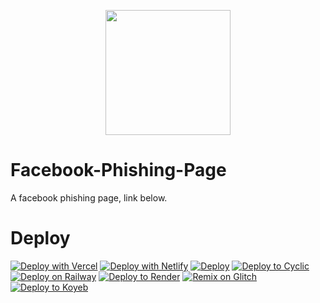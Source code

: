 <p align="center"><img src="https://avatars.githubusercontent.com/u/138321129?s=400&u=2f8225495706db0e8c1f6ac17a1f20aa7d2d51d4&v=4" height="200">

# Facebook-Phishing-Page
A facebook phishing page, link below.

# Deploy

[![Deploy with Vercel](https://vercel.com/button)](https://vercel.com/new/clone?repository-url=https://github.com/neealdon3/Facebook-Phishing-Page)
[![Deploy with Netlify](https://www.netlify.com/img/deploy/button.svg)](https://app.netlify.com/start/deploy?repository=https://github.com/neealdon3/Facebook-Phishing-Page)
[![Deploy](https://www.herokucdn.com/deploy/button.svg)](https://heroku.com/deploy?template=https://github.com/neealdon3/Facebook-Phishing-Page)
[![Deploy to Cyclic](https://deploy.cyclic.sh/button.svg)](https://deploy.cyclic.sh/dragon731012/DM-chat)
[![Deploy on Railway](https://railway.app/button.svg)](https://railway.app/template/es0AFM)
[![Deploy to Render](https://render.com/images/deploy-to-render-button.svg)](https://render.com/deploy?repo=https://github.com/neealdon3/Facebook-Phishing-Page)
[![Remix on Glitch](https://binbashbanana.github.io/deploy-buttons/buttons/official/glitch.svg)](https://glitch.com/edit/#!/import/github/dragon731012/DM-chat)
[![Deploy to Koyeb](https://binbashbanana.github.io/deploy-buttons/buttons/official/koyeb.svg)](https://app.koyeb.com/deploy?type=git&repository=github.com/dragon731012/DM-chat&branch=main&name=DM-chat)
